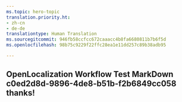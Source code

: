 ```yaml
---
ms.topic: hero-topic
translation.priority.ht:
- zh-cn
- de-de
translationtype: Human Translation
ms.sourcegitcommit: 946fb58ccfcc672caaacc4b8fa6680811b7b6f5d
ms.openlocfilehash: 98b75c9229f22ffc28ea1e11dd257c89b38adb95

---
```

## OpenLocalization Workflow Test MarkDown c0ed2d8d-9896-4de8-b51b-f2b6849cc058 thanks!



<!--HONumber=Aug16_HO3-->



